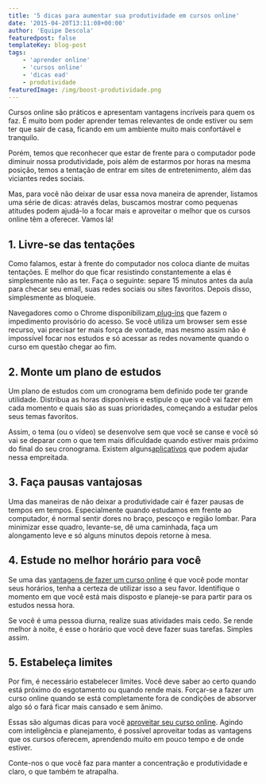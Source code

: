```yaml
---
title: '5 dicas para aumentar sua produtividade em cursos online'
date: '2015-04-20T13:11:08+00:00'
author: 'Equipe Descola'
featuredpost: false
templateKey: blog-post
tags:
    - 'aprender online'
    - 'cursos online'
    - 'dicas ead'
    - produtividade
featuredImage: /img/boost-produtividade.png
---
```

Cursos online são práticos e apresentam vantagens incríveis para quem os faz. É muito bom poder aprender temas relevantes de onde estiver ou sem ter que sair de casa, ficando em um ambiente muito mais confortável e tranquilo.

Porém, temos que reconhecer que estar de frente para o computador pode diminuir nossa produtividade, pois além de estarmos por horas na mesma posição, temos a tentação de entrar em sites de entretenimento, além das viciantes redes sociais.

Mas, para você não deixar de usar essa nova maneira de aprender, listamos uma série de dicas: através delas, buscamos mostrar como pequenas atitudes podem ajudá-lo a focar mais e aproveitar o melhor que os cursos online têm a oferecer. Vamos lá!

**1. Livre-se das tentações**
-----------------------------

Como falamos, estar à frente do computador nos coloca diante de muitas tentações. E melhor do que ficar resistindo constantemente a elas é simplesmente não as ter. Faça o seguinte: separe 15 minutos antes da aula para checar seu email, suas redes sociais ou sites favoritos. Depois disso, simplesmente as bloqueie.

Navegadores como o Chrome disponibilizam[ plug-ins](https://chrome.google.com/webstore/detail/anti-facebook/eocfaljdecbpjcblehgidoahpoljfenj "Anti-Facebook") que fazem o impedimento provisório do acesso. Se você utiliza um browser sem esse recurso, vai precisar ter mais força de vontade, mas mesmo assim não é impossível focar nos estudos e só acessar as redes novamente quando o curso em questão chegar ao fim.

**2. Monte um plano de estudos**
--------------------------------

Um plano de estudos com um cronograma bem definido pode ter grande utilidade. Distribua as horas disponíveis e estipule o que você vai fazer em cada momento e quais são as suas prioridades, começando a estudar pelos seus temas favoritos.

Assim, o tema (ou o vídeo) se desenvolve sem que você se canse e você só vai se deparar com o que tem mais dificuldade quando estiver mais próximo do final do seu cronograma. Existem alguns[<span style="text-decoration: underline;">aplicativos</span>](http://descola.org/drops/5-apps-para-organizar-a-vida-no-trabalho/) que podem ajudar nessa empreitada.

**3. Faça pausas vantajosas**
-----------------------------

Uma das maneiras de não deixar a produtividade cair é fazer pausas de tempos em tempos. Especialmente quando estudamos em frente ao computador, é normal sentir dores no braço, pescoço e região lombar. Para minimizar esse quadro, levante-se, dê uma caminhada, faça um alongamento leve e só alguns minutos depois retorne à mesa.

**4. Estude no melhor horário para você**
-----------------------------------------

Se uma das [<span style="text-decoration: underline;">vantagens de fazer um curso online</span>](http://descola.org/drops/7-maneiras-como-os-cursos-online-ajudam-na-atualizacao-profissional/) é que você pode montar seus horários, tenha a certeza de utilizar isso a seu favor. Identifique o momento em que você está mais disposto e planeje-se para partir para os estudos nessa hora.

Se você é uma pessoa diurna, realize suas atividades mais cedo. Se rende melhor à noite, é esse o horário que você deve fazer suas tarefas. Simples assim.

**5. Estabeleça limites**
-------------------------

Por fim, é necessário estabelecer limites. Você deve saber ao certo quando está próximo do esgotamento ou quando rende mais. Forçar-se a fazer um curso online quando se está completamente fora de condições de absorver algo só o fará ficar mais cansado e sem ânimo.

Essas são algumas dicas para você [<span style="text-decoration: underline;">aproveitar seu curso online</span>](http://descola.org/drops/aprender-pela-internet-um-relato-pessoal/). Agindo com inteligência e planejamento, é possível aproveitar todas as vantagens que os cursos oferecem, aprendendo muito em pouco tempo e de onde estiver.

Conte-nos o que você faz para manter a concentração e produtividade e claro, o que também te atrapalha.